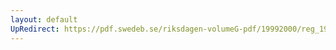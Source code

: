 ```yaml
---
layout: default
UpRedirect: https://pdf.swedeb.se/riksdagen-volumeG-pdf/19992000/reg_19992000/reg_19992000_0508.pdf
---
```

